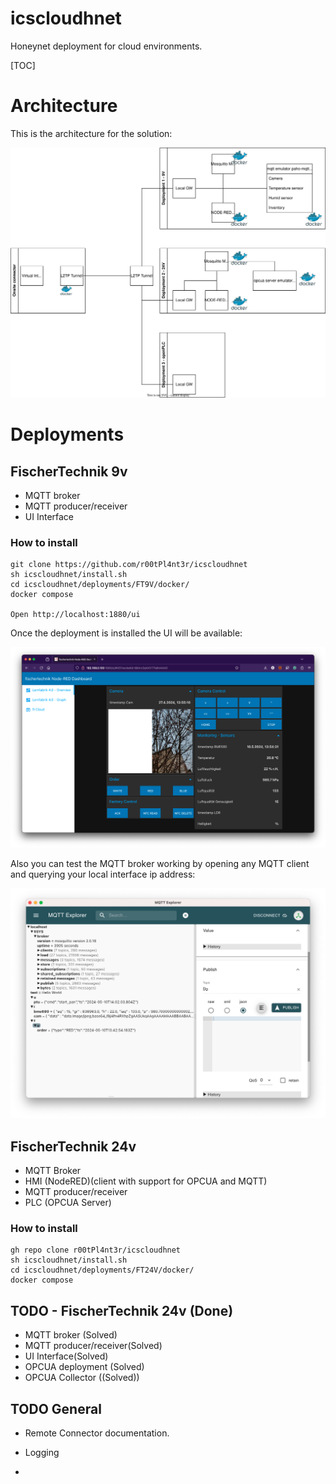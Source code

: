 # icscloudhnet
Honeynet deployment for cloud environments.

[TOC]

# Architecture

This is the architecture for the solution:

![architecture](/doc/images/architecture.drawio.svg "Architecture")

# Deployments

## FischerTechnik 9v

- MQTT broker
- MQTT producer/receiver
- UI Interface

### How to install


    git clone https://github.com/r00tPl4nt3r/icscloudhnet
    sh icscloudhnet/install.sh
    cd icscloudhnet/deployments/FT9V/docker/
    docker compose

    Open http://localhost:1880/ui

Once the deployment is installed the UI will be available:

![UserInterface](/doc/images/ui.png "UI")

Also you can test the MQTT broker working by opening any MQTT client and querying your local interface ip address:

![UserInterface](/doc/images/mqtt_client.png "UI")

##  FischerTechnik 24v 

- MQTT Broker
- HMI (NodeRED)(client with support for OPCUA and MQTT)
- MQTT producer/receiver
- PLC (OPCUA Server)

### How to install

    gh repo clone r00tPl4nt3r/icscloudhnet
    sh icscloudhnet/install.sh
    cd icscloudhnet/deployments/FT24V/docker/
    docker compose


## TODO - FischerTechnik 24v (Done)

- MQTT broker (Solved)
- MQTT producer/receiver(Solved)
- UI Interface(Solved)
- OPCUA deployment (Solved)
- OPCUA Collector ((Solved))

## TODO General

- Remote Connector documentation.
- Logging

- 
